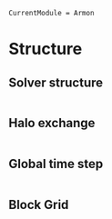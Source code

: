 ```@meta
CurrentModule = Armon
```

# Structure

## Solver structure

```@puml uml/structure.puml
```

## Halo exchange

```@puml uml/halo_exchange.puml
```

## Global time step

```@puml uml/global_time_step.puml
```

## Block Grid

```@puml uml/block_grid.puml
```
